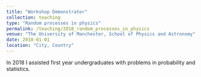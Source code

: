 ```yaml
---
title: "Workshop Demonstrator"
collection: teaching
type: "Random processes in physics"
permalink: /teaching/2018_random_processes_in_physics
venue: "The University of Manchester, School of Physics and Astronomy"
date: 2018-01-01
location: "City, Country"
---
```


In 2018 I assisted first year undergraduates with problems in probability and statistics.
